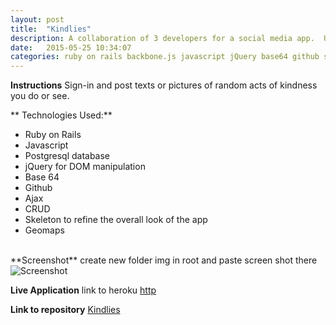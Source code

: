 ```yaml
---
layout: post
title:  "Kindlies"
description: A collaboration of 3 developers for a social media app.  Users can sign-up, sign in and post random acts of kindness they see or do.  Users can even post pictures of these acts which will log their location to a map.  Ruby o rails and Backbone.js were key components of this project.
date:   2015-05-25 10:34:07
categories: ruby on rails backbone.js javascript jQuery base64 github skeleton geomaps
---
```

**Instructions**
Sign-in and post texts or pictures of random acts of kindness you do or see.


** Technologies Used:**

 - Ruby on Rails
 - Javascript
 - Postgresql database
 - jQuery for DOM manipulation
 - Base 64
 - Github
 - Ajax
 - CRUD
 - Skeleton to refine the overall look of the app
 - Geomaps

<br>
**Screenshot**
 create new folder img in root and paste screen shot there
 <img src="/img/sfsdf.png" alt="Screenshot">

 **Live Application**
link to heroku <a href="http" target ="_blank">http</a>

 **Link to repository**
 <a href="github" target ="_blank">Kindlies</a>
